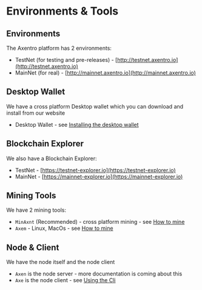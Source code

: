 # Environments & Tools

## Environments 

The Axentro platform has 2 environments:

* TestNet (for testing and pre-releases) - [http://testnet.axentro.io](http://testnet.axentro.io)
* MainNet (for real) - [http://mainnet.axentro.io](http://mainnet.axentro.io)

## Desktop Wallet

We have a cross platform Desktop wallet which you can download and install from our website

* Desktop Wallet - see [Installing the desktop wallet](/getting-started/install-desktop-wallet.md)

## Blockchain Explorer

We also have a Blockchain Explorer:

* TestNet - [https://testnet-explorer.io](https://testnet-explorer.io)
* MainNet - [https://mainnet-explorer.io](https://mainnet-explorer.io)

## Mining Tools

We have 2 mining tools:

* `MinAxnt` (Recommended) - cross platform mining - see [How to mine](/mining/how-to-mine.md)
* `Axem` - Linux, MacOs - see [How to mine](/mining/how-to-mine.md)

## Node & Client

We have the node itself and the node client

* `Axen` is the node server - more documentation is coming about this
* `Axe` is the node client - see [Using the Cli](/using-the-cli/install.md)
